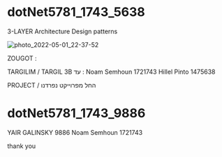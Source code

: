 # dotNet5781_1743_5638

3-LAYER Architecture
Design patterns



![photo_2022-05-01_22-37-52](https://user-images.githubusercontent.com/68805670/174756496-005fa3cc-11b6-448a-b5b6-2a487dd7ffef.jpg)










ZOUGOT :
  
  
TARGILIM /
TARGIL 3B עד : 
  Noam Semhoun 1721743
  Hillel Pinto 1475638


PROJECT /
החל מפרוייקט  נפרדנו 

# dotNet5781_1743_9886

YAIR GALINSKY  9886
Noam Semhoun 1721743


  thank you
